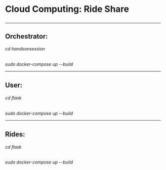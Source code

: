 
<h1>Cloud Computing: Ride Share<br>
<hr>
<h2>Orchestrator:<br>
<h6>cd handsonsession<br>
<h6>sudo docker-compose up --build
<hr>
<h2>User:<br>
<h6>cd flask
<h6>sudo docker-compose up --build
<hr>
<h2>Rides:<br>
<h6>cd flask 
<h6>sudo docker-compose up --build
